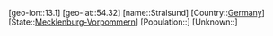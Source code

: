 ﻿---
location: [54.32,13.1]
type: City
tags:
- geo/City


SpocWebEntityId: 34606
isDeleted: false
confidential: public

---
[geo-lon::13.1]
[geo-lat::54.32]
[name::Stralsund]
[Country::[Germany](geo/Continent/Europe/Germany.md)]
[State::[Mecklenburg-Vorpommern](geo/Continent/Europe/Germany/Mecklenburg-Vorpommern.md)]
[Population::]
[Unknown::]

